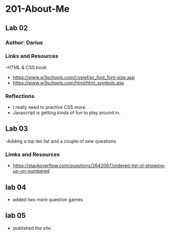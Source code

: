 # 201-About-Me

## Lab 02 

### Author: Darius

### Links and Resources 
-HTML & CSS book
- https://www.w3schools.com/cssref/pr_font_font-size.asp
- https://www.w3schools.com/html/html_symbols.asp

### Reflections
- I really need to practive CSS more.
- Javascript is getting kinda of fun to play around in.

## Lab 03

-Adding a top ten list and a couple of new questions

### Limks and Resources 

- https://stackoverflow.com/questions/2642067/ordered-list-ol-showing-up-un-numbered

## lab 04

- added two more question games

## lab 05

- published the site.